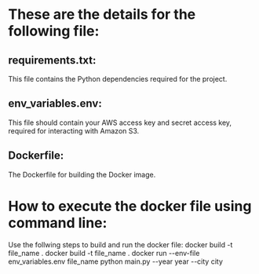 # These are the details for the following file:

## requirements.txt: 
This file contains the Python dependencies required for the project.

## env_variables.env: 
This file should contain your AWS access key and secret access key, required for interacting with Amazon S3.

## Dockerfile: 
The Dockerfile for building the Docker image.

# How to execute the docker file using command line:

Use the follwing steps to build and run the docker file:
docker build -t file_name . docker build -t file_name . 
docker run --env-file env_variables.env file_name python main.py --year year --city city

